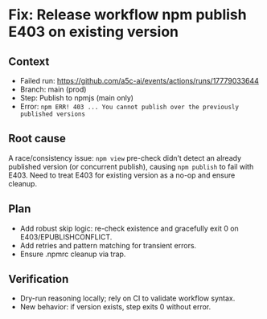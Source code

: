 # Fix: Release workflow npm publish E403 on existing version

## Context
- Failed run: https://github.com/a5c-ai/events/actions/runs/17779033644
- Branch: main (prod)
- Step: Publish to npmjs (main only)
- Error: `npm ERR! 403 ... You cannot publish over the previously published versions`

## Root cause
A race/consistency issue: `npm view` pre-check didn’t detect an already published version (or concurrent publish), causing `npm publish` to fail with E403. Need to treat E403 for existing version as a no-op and ensure cleanup.

## Plan
- Add robust skip logic: re-check existence and gracefully exit 0 on E403/EPUBLISHCONFLICT.
- Add retries and pattern matching for transient errors.
- Ensure .npmrc cleanup via trap.

## Verification
- Dry-run reasoning locally; rely on CI to validate workflow syntax.
- New behavior: if version exists, step exits 0 without error.
